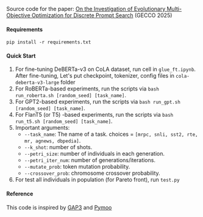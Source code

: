 Source code for the paper: [On the Investigation of Evolutionary Multi-Objective Optimization for Discrete Prompt Search](https://openreview.net/forum?id=tbJg5QXjuuY) (GECCO 2025)


#### Requirements
`pip install -r requirements.txt`

#### Quick Start
1. For fine-tuning DeBERTa-v3 on CoLA dataset, run cell in `glue_ft.ipynb`. After fine-tuning, Let's put checkpoint, tokenizer, config files in `cola-deberta-v3-large` folder
2. For RoBERTa-based experiments, run the scripts via `bash run_roberta.sh [random_seed] [task_name]`.
3. For GPT2-based experiments, run the scripts via `bash run_gpt.sh [random_seed] [task_name]`.    
3. For FlanT5 (or T5) -based experiments, run the scripts via `bash run_t5.sh [random_seed] [task_name]`.   
4. Important arguments:
   * `--task_name`: The name of a task. choices = `[mrpc, snli, sst2, rte, mr, agnews, dbpedia]`.
   * `--k_shot`: number of shots.
   * `--petri_size`: number of individuals in each generation.
   * `--petri_iter_num`: number of generations/iterations.
   * `--mutate_prob`: token mutation probability.
   * `--crossover_prob`: chromosome crossover probability.
5. For test all individuals in population (for Pareto front), run `test.py`

#### Reference
This code is inspired by [GAP3](https://www.ijcai.org/proceedings/2023/0588.pdf) and [Pymoo](https://pymoo.org/)
   
